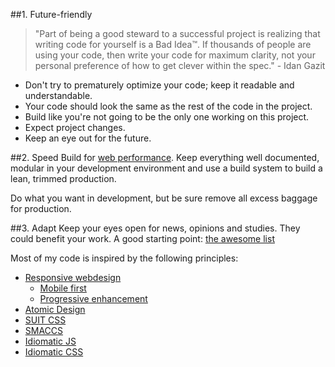 ##1. Future-friendly
> "Part of being a good steward to a successful project is realizing that
> writing code for yourself is a Bad Idea™. If thousands of people are using
> your code, then write your code for maximum clarity, not your personal
> preference of how to get clever within the spec." - Idan Gazit

* Don't try to prematurely optimize your code; keep it readable and
  understandable.
* Your code should look the same as the rest of the code in the project.
* Build like you're not going to be the only one working on this project. 
* Expect project changes. 
* Keep an eye out for the future.

##2. Speed
Build for [web performance](https://github.com/davidsonfellipe/awesome-wpo#articles). 
Keep everything well documented, modular in your development environment and use a build system to build a lean, trimmed production.

Do what you want in development, but be sure remove all excess baggage for production.

##3. Adapt
Keep your eyes open for news, opinions and studies. They could benefit your work.
A good starting point: [the awesome list](https://github.com/sindresorhus/awesome)

Most of my code is inspired by the following principles:
* [Responsive webdesign](http://en.wikipedia.org/wiki/Responsive_web_design)
  * [Mobile first](http://zurb.com/word/mobile-first)
  * [Progressive enhancement](http://en.wikipedia.org/wiki/Progressive_enhancement)
* [Atomic Design](http://bradfrostweb.com/blog/post/atomic-web-design/)
* [SUIT CSS](https://github.com/suitcss/suit/blob/master/doc/README.md)
* [SMACCS](https://smacss.com/)
* [Idiomatic JS](https://github.com/rwaldron/idiomatic.js/)
* [Idiomatic CSS](https://github.com/necolas/idiomatic-css)
